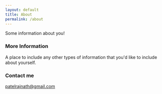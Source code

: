 ```yaml
---
layout: default
title: About
permalink: /about
---
```


Some information about you!

### More Information

A place to include any other types of information that you'd like to include about yourself.

### Contact me

[patelrajnath@gmail.com](mailto:patelrajnath@gmail.com)